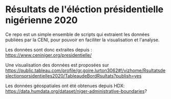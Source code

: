 # Résultats de l'éléction présidentielle nigérienne 2020
Ce repo est un simple ensemble de scripts qui extraient les données publiées par la CENI, pour pouvoir en faciliter la visualisation et l'analyse.

Les données sont donc extraites depuis : https://www.ceniniger.org/presidentielle/

Une visualisation des données est proposées sur https://public.tableau.com/profile/gr.goire.lurton3062#!/vizhome/Rsultatsdeslectionsprsidentielles2020/TableaudeBordRsultats?publish=yes

Les données géospatiales ont été obtenues depuis HDX:  https://data.humdata.org/dataset/niger-administrative-boundaries?
